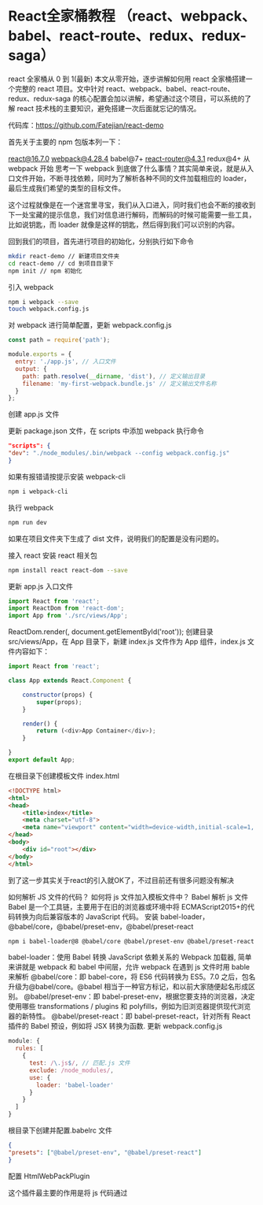 # React全家桶教程 （react、webpack、babel、react-route、redux、redux-saga）

react 全家桶从 0 到 1(最新)
本文从零开始，逐步讲解如何用 react 全家桶搭建一个完整的 react 项目。文中针对 react、webpack、babel、react-route、redux、redux-saga 的核心配置会加以讲解，希望通过这个项目，可以系统的了解 react 技术栈的主要知识，避免搭建一次后面就忘记的情况。

代码库：https://github.com/Fatejian/react-demo

首先关于主要的 npm 包版本列一下：

react@16.7.0
webpack@4.28.4
babel@7+
react-router@4.3.1
redux@4+
从 webpack 开始
思考一下 webpack 到底做了什么事情？其实简单来说，就是从入口文件开始，不断寻找依赖，同时为了解析各种不同的文件加载相应的 loader，最后生成我们希望的类型的目标文件。

这个过程就像是在一个迷宫里寻宝，我们从入口进入，同时我们也会不断的接收到下一处宝藏的提示信息，我们对信息进行解码，而解码的时候可能需要一些工具，比如说钥匙，而 loader 就像是这样的钥匙，然后得到我们可以识别的内容。

回到我们的项目，首先进行项目的初始化，分别执行如下命令

```bash
mkdir react-demo // 新建项目文件夹
cd react-demo // cd 到项目目录下
npm init // npm 初始化
```

引入 webpack
```bash
npm i webpack --save
touch webpack.config.js
```

对 webpack 进行简单配置，更新 webpack.config.js

```javascript
const path = require('path');

module.exports = {
  entry: './app.js', // 入口文件
  output: {
    path: path.resolve(__dirname, 'dist'), // 定义输出目录
    filename: 'my-first-webpack.bundle.js' // 定义输出文件名称
  }
};
```

创建 app.js 文件

更新 package.json 文件，在 scripts 中添加 webpack 执行命令
```json
"scripts": {
"dev": "./node_modules/.bin/webpack --config webpack.config.js"
}
```
如果有报错请按提示安装 webpack-cli
```bash
npm i webpack-cli
```
执行 webpack
```bash
npm run dev
```
如果在项目文件夹下生成了 dist 文件，说明我们的配置是没有问题的。

接入 react
安装 react 相关包
```bash
npm install react react-dom --save
```
更新 app.js 入口文件
```javascript
import React from 'react';
import ReactDom from 'react-dom';
import App from './src/views/App';
```
ReactDom.render(<App />, document.getElementById('root'));
创建目录 src/views/App，在 App 目录下，新建 index.js 文件作为 App 组件，index.js 文件内容如下：
```javascript
import React from 'react';

class App extends React.Component {

    constructor(props) {
        super(props);
    }

    render() {
        return (<div>App Container</div>);
    }

}
export default App;
```
在根目录下创建模板文件 index.html
```html
<!DOCTYPE html>
<html>
<head>
    <title>index</title>
    <meta charset="utf-8">
    <meta name="viewport" content="width=device-width,initial-scale=1, maximum-scale=1, minimum-scale=1, user-scalable=no">
</head>
<body>
    <div id="root"></div>
</body>
</html>
```
到了这一步其实关于react的引入就OK了，不过目前还有很多问题没有解决

如何解析 JS 文件的代码？
如何将 js 文件加入模板文件中？
Babel 解析 js 文件
Babel 是一个工具链，主要用于在旧的浏览器或环境中将 ECMAScript2015+的代码转换为向后兼容版本的 JavaScript 代码。
安装 babel-loader，@babel/core，@babel/preset-env，@babel/preset-react
```bash
npm i babel-loader@8 @babel/core @babel/preset-env @babel/preset-react -D
```
babel-loader：使用 Babel 转换 JavaScript 依赖关系的 Webpack 加载器, 简单来讲就是 webpack 和 babel 中间层，允许 webpack 在遇到 js 文件时用 bable 来解析
@babel/core：即 babel-core，将 ES6 代码转换为 ES5。7.0 之后，包名升级为@babel/core。@babel 相当于一种官方标记，和以前大家随便起名形成区别。
@babel/preset-env：即 babel-preset-env，根据您要支持的浏览器，决定使用哪些 transformations / plugins 和 polyfills，例如为旧浏览器提供现代浏览器的新特性。
@babel/preset-react：即 babel-preset-react，针对所有 React 插件的 Babel 预设，例如将 JSX 转换为函数.
更新 webpack.config.js
```javascript
module: {
  rules: [
    {
      test: /\.js$/, // 匹配.js 文件
      exclude: /node_modules/,
      use: {
        loader: 'babel-loader'
      }
    }
  ]
}
```
根目录下创建并配置.babelrc 文件
```json
{
"presets": ["@babel/preset-env", "@babel/preset-react"]
}
```
配置 HtmlWebPackPlugin

这个插件最主要的作用是将 js 代码通过<script>标签注入到 HTML 文件中
```bash
npm i html-webpack-plugin -D
```
webpack 新增 HtmlWebPackPlugin 配置

至此，我们看一下 webpack.config.js 文件的完整结构
```js
const path = require('path');

const HtmlWebPackPlugin = require('html-webpack-plugin');

module.exports = {
  entry: './app.js',
  output: {
    path: path.resolve(**dirname, 'dist'),
    filename: 'my-first-webpack.bundle.js'
  },
  mode: 'development',
  module: {
    rules: [
      {
      test: /\.js$/,
      exclude: /node_modules/,
      use: {
        loader: 'babel-loader'
      }
    }
    ]
  },
  plugins: [
    new HtmlWebPackPlugin({
      template: './index.html',
      filename: path.resolve(**dirname, 'dist/index.html')
    })
  ]
};
```
更新 package.json 文件
```json
"start": "./node_modules/.bin/webpack --config webpack.config.js"
```
执行 npm run start，生成 dist 文件夹

当前目录结构如下
目录结构

可以看到在 dist 文件加下生成了 index.html 文件，我们在浏览器中打开文件即可看到 App 组件内容。

配置 webpack-dev-server
webpack-dev-server 可以极大的提高我们的开发效率，通过监听文件变化，自动更新页面

安装 webpack-dev-server 作为 dev 依赖项
```bash
npm i webpack-dev-server -D
```
更新 package.json 的启动脚本
```json
"dev": "webpack-dev-server --config webpack.config.js --open"
```
webpack.config.js 新增 devServer 配置
```js
devServer: {
  hot: true, // 热替换
  contentBase: path.join(**dirname, 'dist'), // server 文件的根目录
  compress: true, // 开启 gzip
  port: 8080, // 端口
},
plugins: [
  new webpack.HotModuleReplacementPlugin(), // HMR 允许在运行时更新各种模块，而无需进行完全刷新
  new HtmlWebPackPlugin({
    template: './index.html',
    filename: path.resolve(**dirname, 'dist/index.html')
  })
]
```
引入 redux
redux 是用于前端数据管理的包，避免因项目过大前端数据无法管理的问题，同时通过单项数据流管理前端的数据状态。
创建多个目录

新建 src/actions 目录，用于创建 action 函数
新建 src/reducers 目录，用于创建 reducers
新建 src/store 目录，用于创建 store
下面我们来通过 redux 实现一个计数器的功能

安装依赖
```bash
npm i redux react-redux -D
```
在 actions 文件夹下创建 index.js 文件
```js
export const increment = () => {
  return {
    type: 'INCREMENT',
  };
};
```
在 reducers 文件夹下创建 index.js 文件
```js
const initialState = {
  number: 0
};

const incrementReducer = (state = initialState, action) => {
  switch(action.type) {
    case 'INCREMENT': {
      state.number += 1
        return { ...state }
      break
    };
    default: return state;
  }
};
export default incrementReducer;
```
更新 store.js
```js
import { createStore } from 'redux';
import incrementReducer from './reducers/index';

const store = createStore(incrementReducer);

export default store;
```
更新入口文件 app.js
```js
import App from './src/views/App';
import ReactDom from 'react-dom';
import React from 'react';
import store from './src/store';
import { Provider } from 'react-redux';

ReactDom.render(
<Provider store={store}>
  <App />
</Provider>
, document.getElementById('root'));
```
更新 App 组件
```js
import React from 'react';
import { connect } from 'react-redux';
import { increment } from '../../actions/index';

class App extends React.Component {

    constructor(props) {
        super(props);
    }

    onClick() {
        this.props.dispatch(increment())
    }

    render() {
        return (
            <div>
                <div>current number： {this.props.number} <button onClick={()=>this.onClick()}>点击+1</button></div>
            </div>
        );
    }

}
export default connect(
state => ({
  number: state.number
  })
)(App);
```
点击旁边的数字会不断地+1

引入 redux-saga
redux-saga 通过监听 action 来执行有副作用的 task，以保持 action 的简洁性。引入了 sagas 的机制和 generator 的特性，让 redux-saga 非常方便地处理复杂异步问题。
redux-saga 的原理其实说起来也很简单，通过劫持异步 action，在 redux-saga 中进行异步操作，异步结束后将结果传给另外的 action。
下面就接着我们计数器的例子，来实现一个异步的+1 操作。

安装依赖包
```bash
npm i redux-saga -D
```
新建 src/sagas/index.js 文件
```js
import { delay } from 'redux-saga'
import { put, takeEvery } from 'redux-saga/effects'

export function* incrementAsync() {
  yield delay(2000)
  yield put({ type: 'INCREMENT' })
}

export function* watchIncrementAsync() {
  yield takeEvery('INCREMENT_ASYNC', incrementAsync)
}
```
解释下所做的事情，将 watchIncrementAsync 理解为一个 saga，在这个 saga 中监听了名为 INCREMENT_ASYNC 的 action，当 INCREMENT_ASYNC 被 dispatch 时，会调用 incrementAsync 方法，在该方法中做了异步操作，然后将结果传给名为 INCREMENT 的 action 进而更新 store。

更新 store.js

在 store 中加入 redux-saga 中间件
```js
import { createStore, applyMiddleware } from 'redux';
import incrementReducer from './reducers/index';
import createSagaMiddleware from 'redux-saga'
import { watchIncrementAsync } from './sagas/index'

const sagaMiddleware = createSagaMiddleware()
const store = createStore(incrementReducer, applyMiddleware(sagaMiddleware));
sagaMiddleware.run(watchIncrementAsync)
export default store;
```
更新 App 组件

在页面中新增异步提交按钮，观察异步结果
```js
import React from 'react';
import { connect } from 'react-redux';
import { increment } from '../../actions/index';

class App extends React.Component {

    constructor(props) {
        super(props);
    }

    onClick() {
        this.props.dispatch(increment())
    }

    onClick2() {
        this.props.dispatch({ type: 'INCREMENT_ASYNC' })
    }

    render() {
        return (
            <div>
                <div>current number： {this.props.number} <button onClick={()=>this.onClick()}>点击+1</button></div>
                <div>current number： {this.props.number} <button onClick={()=>this.onClick2()}>点击2秒后+1</button></div>
            </div>
        );
    }

}
export default connect(
  state => ({
    number: state.number
})
)(App);
```

观察结果我们会发现如下报错：

这是因为在 redux-saga 中用到了 Generator 函数，以我们目前的 babel 配置来说并不支持解析 generator，需要安装@babel/plugin-transform-runtime
```bash
npm install --save-dev @babel/plugin-transform-runtime
```
这里关于 babel-polyfill、和 transfor-runtime 做进一步解释

babel-polyfill
Babel 默认只转换新的 JavaScript 语法，而不转换新的 API。例如，Iterator、Generator、Set、Maps、Proxy、Reflect、Symbol、Promise 等全局对象，以及一些定义在全局对象上的方法（比如 Object.assign）都不会转译。如果想使用这些新的对象和方法，必须使用 babel-polyfill，为当前环境提供一个垫片。
babel-runtime
Babel 转译后的代码要实现源代码同样的功能需要借助一些帮助函数，而这些帮助函数可能会重复出现在一些模块里，导致编译后的代码体积变大。
Babel 为了解决这个问题，提供了单独的包 babel-runtime 供编译模块复用工具函数。
在没有使用 babel-runtime 之前，库和工具包一般不会直接引入 polyfill。否则像 Promise 这样的全局对象会污染全局命名空间，这就要求库的使用者自己提供 polyfill。这些 polyfill 一般在库和工具的使用说明中会提到，比如很多库都会有要求提供 es5 的 polyfill。
在使用 babel-runtime 后，库和工具只要在 package.json 中增加依赖 babel-runtime，交给 babel-runtime 去引入 polyfill 就行了；
详细解释可以参考

babel presets 和 plugins 的区别
Babel 插件一般尽可能拆成小的力度，开发者可以按需引进。比如对 ES6 转 ES5 的功能，Babel 官方拆成了 20+个插件。
这样的好处显而易见，既提高了性能，也提高了扩展性。比如开发者想要体验 ES6 的箭头函数特性，那他只需要引入 transform-es2015-arrow-functions 插件就可以，而不是加载 ES6 全家桶。
但很多时候，逐个插件引入的效率比较低下。比如在项目开发中，开发者想要将所有 ES6 的代码转成 ES5，插件逐个引入的方式令人抓狂，不单费力，而且容易出错。
这个时候，可以采用 Babel Preset。
可以简单的把 Babel Preset 视为 Babel Plugin 的集合。比如 babel-preset-es2015 就包含了所有跟 ES6 转换有关的插件。
更新.babelrc 文件配置，支持 genrator
```json
{
  "presets": ["@babel/preset-env", "@babel/preset-react"],
  "plugins": [
    ["@babel/plugin-transform-runtime",
      {
        "corejs": false,
        "helpers": true,
        "regenerator": true,
        "useESModules": false
      }
    ]
  ]
}
```

点击按钮会在 2 秒后执行+1 操作。

引入 react-router
在 web 应用开发中，路由系统是不可或缺的一部分。在浏览器当前的 URL 发生变化时，路由系统会做出一些响应，用来保证用户界面与 URL 的同步。随着单页应用时代的到来，为之服务的前端路由系统也相继出现了。而 react-route 则是与 react 相匹配的前端路由。
引入 react-router-dom
```bash
npm install --save react-router-dom -D
```
更新 app.js 入口文件增加路由匹配规则
```js
import App from './src/views/App';
import ReactDom from 'react-dom';
import React from 'react';
import store from './src/store';
import { Provider } from 'react-redux';
import { BrowserRouter as Router, Route, Switch } from "react-router-dom";

const About = () => <h2>页面一</h2>;
const Users = () => <h2>页面二</h2>;

ReactDom.render(
<Provider store={store}>
  <Router>
    <Switch>
      <Route path="/" exact component={App} />
      <Route path="/about/" component={About} />
      <Route path="/users/" component={Users} />
    </Switch>
  </Router>
</Provider>
, document.getElementById('root'));
```
更新 App 组件，展示路由效果
```js
import React from 'react';
import { connect } from 'react-redux';
import { increment } from '../../actions/index';
import { Link } from "react-router-dom";

class App extends React.Component {

    constructor(props) {
        super(props);
    }

    onClick() {
        this.props.dispatch(increment())
    }

    onClick2() {
        this.props.dispatch({ type: 'INCREMENT_ASYNC' })
    }

    render() {
        return (
            <div>
                <div>react-router 测试</div>
                <nav>
                    <ul>
                    <li>
                        <Link to="/about/">页面一</Link>
                    </li>
                    <li>
                        <Link to="/users/">页面二</Link>
                    </li>
                    </ul>
                </nav>
                <br/>
                <div>redux & redux-saga测试</div>
                <div>current number： {this.props.number} <button onClick={()=>this.onClick()}>点击+1</button></div>
                <div>current number： {this.props.number} <button onClick={()=>this.onClick2()}>点击2秒后+1</button></div>
            </div>
        );
    }

}
export default connect(
  state => ({
    number: state.number
  })
)(App);
```
点击列表可以跳转相关路由

总结
至此，我们已经一步步的，完成了一个简单但是功能齐全的 react 项目的搭建，下面回顾一下我们做的工作

引入 webpack
引入 react
引入 babel 解析 react
接入 webpack-dev-server 提高前端开发效率
引入 redux 实现一个 increment 功能
引入 redux-saga 实现异步处理
引入 react-router 实现前端路由
麻雀虽小，五脏俱全，希望通过最简单的代码快速的理解 react 工具链。其实这个小项目中还是很多不完善的地方，比如说样式的解析、Eslint 检查、生产环境配置，虽然这几项是一个完整项目不可缺少的部分，但是就 demo 项目来说，对我们理解 react 工具链可能会有些干扰，所以就不在项目中加了。
后面我会新建一个分支，把这些完整的功能都加上，同时也会对当前的目录结构进行优化。
